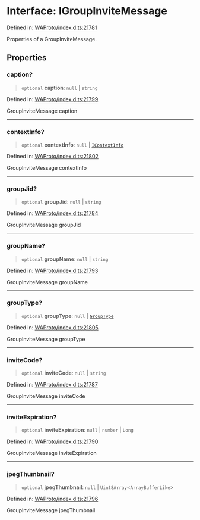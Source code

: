 # Interface: IGroupInviteMessage

Defined in: [WAProto/index.d.ts:21781](https://github.com/Fokusdotid/Baileys/blob/f4c7971f59af0b012f8de667e7a21ae12f7bbf19/WAProto/index.d.ts#L21781)

Properties of a GroupInviteMessage.

## Properties

### caption?

> `optional` **caption**: `null` \| `string`

Defined in: [WAProto/index.d.ts:21799](https://github.com/Fokusdotid/Baileys/blob/f4c7971f59af0b012f8de667e7a21ae12f7bbf19/WAProto/index.d.ts#L21799)

GroupInviteMessage caption

***

### contextInfo?

> `optional` **contextInfo**: `null` \| [`IContextInfo`](../../../interfaces/IContextInfo.md)

Defined in: [WAProto/index.d.ts:21802](https://github.com/Fokusdotid/Baileys/blob/f4c7971f59af0b012f8de667e7a21ae12f7bbf19/WAProto/index.d.ts#L21802)

GroupInviteMessage contextInfo

***

### groupJid?

> `optional` **groupJid**: `null` \| `string`

Defined in: [WAProto/index.d.ts:21784](https://github.com/Fokusdotid/Baileys/blob/f4c7971f59af0b012f8de667e7a21ae12f7bbf19/WAProto/index.d.ts#L21784)

GroupInviteMessage groupJid

***

### groupName?

> `optional` **groupName**: `null` \| `string`

Defined in: [WAProto/index.d.ts:21793](https://github.com/Fokusdotid/Baileys/blob/f4c7971f59af0b012f8de667e7a21ae12f7bbf19/WAProto/index.d.ts#L21793)

GroupInviteMessage groupName

***

### groupType?

> `optional` **groupType**: `null` \| [`GroupType`](../namespaces/GroupInviteMessage/enumerations/GroupType.md)

Defined in: [WAProto/index.d.ts:21805](https://github.com/Fokusdotid/Baileys/blob/f4c7971f59af0b012f8de667e7a21ae12f7bbf19/WAProto/index.d.ts#L21805)

GroupInviteMessage groupType

***

### inviteCode?

> `optional` **inviteCode**: `null` \| `string`

Defined in: [WAProto/index.d.ts:21787](https://github.com/Fokusdotid/Baileys/blob/f4c7971f59af0b012f8de667e7a21ae12f7bbf19/WAProto/index.d.ts#L21787)

GroupInviteMessage inviteCode

***

### inviteExpiration?

> `optional` **inviteExpiration**: `null` \| `number` \| `Long`

Defined in: [WAProto/index.d.ts:21790](https://github.com/Fokusdotid/Baileys/blob/f4c7971f59af0b012f8de667e7a21ae12f7bbf19/WAProto/index.d.ts#L21790)

GroupInviteMessage inviteExpiration

***

### jpegThumbnail?

> `optional` **jpegThumbnail**: `null` \| `Uint8Array`\<`ArrayBufferLike`\>

Defined in: [WAProto/index.d.ts:21796](https://github.com/Fokusdotid/Baileys/blob/f4c7971f59af0b012f8de667e7a21ae12f7bbf19/WAProto/index.d.ts#L21796)

GroupInviteMessage jpegThumbnail

